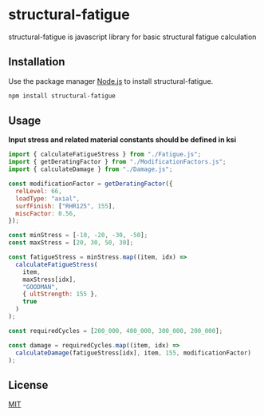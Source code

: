 # structural-fatigue

structural-fatigue is javascript library for basic structural fatigue calculation

## Installation

Use the package manager [Node.js](http://nodejs.org/) to install structural-fatigue.

```bash
npm install structural-fatigue
```

## Usage

**Input stress and related material constants should be defined in ksi**

```javascript
import { calculateFatigueStress } from "./Fatigue.js";
import { getDeratingFactor } from "./ModificationFactors.js";
import { calculateDamage } from "./Damage.js";

const modificationFactor = getDeratingFactor({
  relLevel: 66,
  loadType: "axial",
  surfFinish: ["RHR125", 155],
  miscFactor: 0.56,
});

const minStress = [-10, -20, -30, -50];
const maxStress = [20, 30, 50, 30];

const fatigueStress = minStress.map((item, idx) =>
  calculateFatigueStress(
    item,
    maxStress[idx],
    "GOODMAN",
    { ultStrength: 155 },
    true
  )
);

const requiredCycles = [200_000, 400_000, 300_000, 200_000];

const damage = requiredCycles.map((item, idx) =>
  calculateDamage(fatigueStress[idx], item, 155, modificationFactor)
);
```

## License

[MIT](https://choosealicense.com/licenses/mit/)
